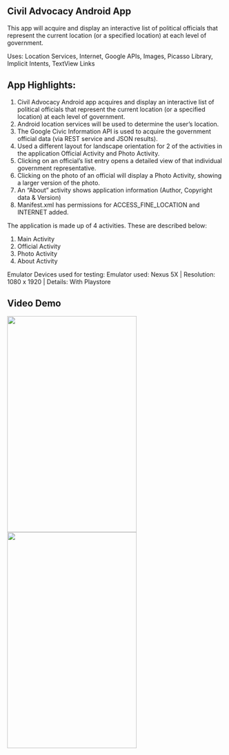 ## Civil Advocacy Android App

This app will acquire and display an interactive list of political officials 
that represent the current location (or a specified location) at each level of government.

Uses: Location Services, Internet, Google APIs, Images, Picasso Library, Implicit Intents, TextView Links

## App Highlights:

1. Civil Advocacy Android app acquires and display an interactive list of political officials that represent the current
   location (or a specified location) at each level of government.
2. Android location services will be used to determine the user’s location.
3. The Google Civic Information API is used to acquire the government official data (via REST service and JSON results).
4. Used a different layout for landscape orientation for 2 of the activities in the application
   Official Activity and Photo Activity.
5. Clicking on an official’s list entry opens a detailed view of that individual government representative.
6. Clicking on the photo of an official will display a Photo Activity, showing a larger version of the photo.
7. An “About” activity shows application information (Author, Copyright data & Version)
8. Manifest.xml has permissions for ACCESS_FINE_LOCATION and INTERNET added.

The application is made up of 4 activities. These are described below:
1. Main Activity
2. Official Activity
3. Photo Activity
4. About Activity

Emulator Devices used for testing:
Emulator used: Nexus 5X | Resolution: 1080 x 1920 | Details: With Playstore

## Video Demo
<img src="./app/src/main/res/bestCase.gif" width="300" height="500"/>
<img src="./app/src/main/res/worstCase.gif" width="300" height="500"/>

